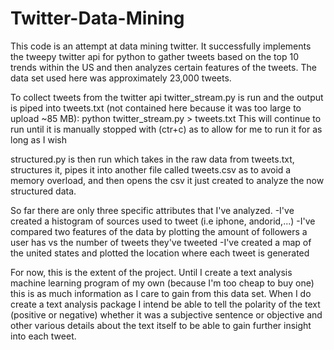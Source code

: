 # Twitter-Data-Mining
This code is an attempt at data mining twitter. It successfully implements the tweepy twitter api for python to gather tweets based on the top 10 trends within the US and then analyzes certain features of the tweets. The data set used here was approximately 23,000 tweets.

To collect tweets from the twitter api twitter_stream.py is run and the output is piped into tweets.txt (not contained here because it was too large to upload ~85 MB): python twitter_stream.py > tweets.txt
This will continue to run until it is manually stopped with (ctr+c) as to allow for me to run it for as long as I wish

structured.py is then run which takes in the raw data from tweets.txt, structures it, pipes it into another file called tweets.csv as to avoid a memory overload, and then opens the csv it just created to analyze the now structured data. 

So far there are only three specific attributes that I've analyzed. 
-I've created a histogram of sources used to tweet (i.e iphone, andorid,...)
-I've compared two features of the data by plotting the amount of followers a user has vs the number of tweets they've tweeted
-I've created a map of the united states and plotted the location where each tweet is generated

For now, this is the extent of the project. Until I create a text analysis machine learning program of my own (because I'm too cheap to buy one) this is as much information as I care to gain from this data set. When I do create a text analysis package I intend be able to tell the polarity of the text (positive or negative) whether it was a subjective sentence or objective and other various details about the text itself to be able to gain further insight into each tweet. 
